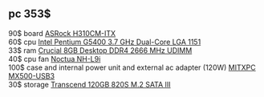 ## pc 353$

90$ board [ASRock H310CM-ITX](https://www.bhphotovideo.com/c/product/1576940-REG/asrock_h310cm_itx_ac_h310cm_itx_ac_intel_lan.html)  
60$ cpu [Intel Pentium G5400 3.7 GHz Dual-Core LGA 1151](https://www.bhphotovideo.com/c/product/1393125-REG/intel_bx80684g5400_pentium_g5400_3_7_ghz.html)  
33$ ram [Crucial 8GB Desktop DDR4 2666 MHz UDIMM ](https://www.bhphotovideo.com/c/product/1576439-REG/crucial_ct8g4dfra266_8gb_ddr4_2666_mt_s.html)  
40$ cpu fan [Noctua NH-L9i](https://www.amazon.com/Noctua-NH-L9i-Premium-Low-profile-LGA115x/dp/B009VCAJ7W/ref=sxts_sxwds-bia-wc-drs1_0?crid=IY3SBCQRDXZC&cv_ct_cx=noctua+nh-l9i&dchild=1&keywords=noctua+nh-l9i&pd_rd_i=B009VCAJ7W&pd_rd_r=462e92b7-e28e-4201-bda9-1bbad9e72dac&pd_rd_w=4gn2D&pd_rd_wg=NzU35&pf_rd_p=055f7364-94db-4b93-80d6-346300592c66&pf_rd_r=HS1E3YF483HBJGEV8XFK&psc=1&qid=1595353575&sprefix=noctua+nh%2Caps%2C264&sr=1-1-f7123c3d-6c2e-4dbe-9d7a-6185fb77bc58)  
100$ case and internal power unit and external ac adapter (120W) [MITXPC MX500-USB3](https://www.amazon.com/MITXPC-MX500-USB3-Industrial-Fanless-Mini-ITX/dp/B076QK3S6Y/ref=sr_1_3?crid=RA32W6JZF9HT&dchild=1&keywords=mitxpc+mx500&qid=1595353093&sprefix=mitxpc+%2Caps%2C279&sr=8-3)  
30$ storage [Transcend 120GB 820S M.2 SATA III](https://www.bhphotovideo.com/c/product/1321811-REG/transcend_ts120gmts820_120gb_mts820_sata_3.html)  
